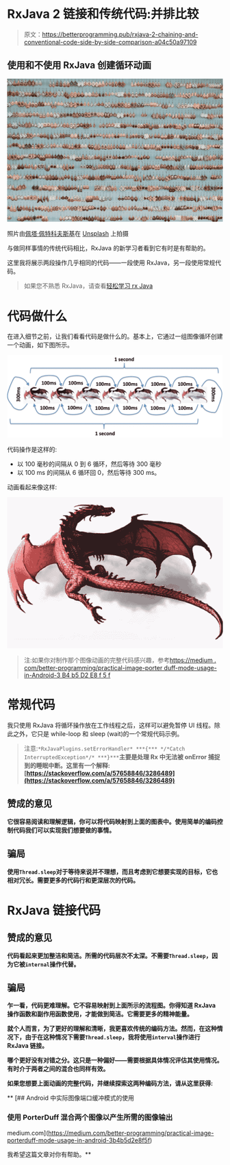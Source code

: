 # RxJava 2 链接和传统代码:并排比较

> 原文：<https://betterprogramming.pub/rxjava-2-chaining-and-conventional-code-side-by-side-comparison-a04c50a97109>

## 使用和不使用 RxJava 创建循环动画

![](img/08dfded6ae8d25ffc35f39351226f61b.png)

照片由[佩塔·佩特科夫斯基](https://unsplash.com/@petkovski?utm_source=unsplash&utm_medium=referral&utm_content=creditCopyText)在 [Unsplash](https://unsplash.com/s/photos/side-by-side?utm_source=unsplash&utm_medium=referral&utm_content=creditCopyText) 上拍摄

与做同样事情的传统代码相比，RxJava 的新学习者看到它有时是有帮助的。

这里我将展示两段操作几乎相同的代码——一段使用 RxJava，另一段使用常规代码。

> 如果您不熟悉 RxJava，请查看[轻松学习 rx Java](https://medium.com/@elye.project/learning-rxjava-in-android-made-simple-in-kotlin-single-just-subscribe-581ff8835a64)

# 代码做什么

在进入细节之前，让我们看看代码是做什么的。基本上，它通过一组图像循环创建一个动画，如下图所示。

![](img/ba2b9f0598e05d321dffbfb4bf95dbc3.png)

代码操作是这样的:

*   以 100 毫秒的间隔从 0 到 6 循环，然后等待 300 毫秒
*   以 100 ms 的间隔从 6 循环回 0，然后等待 300 ms。

动画看起来像这样:

![](img/b568525cbacbcefdc3d964ce1abe580b.png)

> 注:如果你对制作那个图像动画的完整代码感兴趣，参考[https://medium . com/better-programming/practical-image-porter duff-mode-usage-in-Android-3 B4 b5 D2 E8 f 5 f](https://medium.com/better-programming/practical-image-porterduff-mode-usage-in-android-3b4b5d2e8f5f)

# 常规代码

我只使用 RxJava 将循环操作放在工作线程之后，这样可以避免暂停 UI 线程。除此之外，它只是 while-loop 和 sleep (wait)的一个常规代码示例。

> 注意:`*RxJavaPlugins.setErrorHandler* ***{*** */*Catch InterruptedException*/* ***}***`**主要是处理 Rx 中无法被 onError 捕捉到的睡眠中断。这里有一个解释:[https://stackoverflow.com/a/57658846/3286489](https://stackoverflow.com/a/57658846/3286489)**

## **赞成的意见**

**它很容易阅读和理解逻辑，你可以将代码映射到上面的图表中。使用简单的编码控制代码我们可以实现我们想要做的事情。**

## **骗局**

**使用`Thread.sleep`对于等待来说并不理想，而且考虑到它想要实现的目标，它也相对冗长。需要更多的代码行和更深层次的代码。**

# **RxJava 链接代码**

## **赞成的意见**

**代码看起来更加整洁和简洁。所需的代码层次不太深。不需要`Thread.sleep`，因为它被`internal`操作代替。**

## **骗局**

**乍一看，代码更难理解。它不容易映射到上面所示的流程图。你得知道 RxJava 操作函数和副作用函数使用，才能做到简洁。它需要更多的精神能量。**

**就个人而言，为了更好的理解和清晰，我更喜欢传统的编码方法。然而，在这种情况下，由于在这种情况下需要`Thread.sleep`，我将使用`interval`操作进行 RxJava 链接。**

**哪个更好没有对错之分。这只是一种偏好——需要根据具体情况评估其使用情况。有时介于两者之间的混合也同样有效。**

**如果您想要上面动画的完整代码，并继续探索这两种编码方法，请从这里获得:**

**[](https://medium.com/better-programming/practical-image-porterduff-mode-usage-in-android-3b4b5d2e8f5f) [## Android 中实际图像端口缓冲模式的使用

### 使用 PorterDuff 混合两个图像以产生所需的图像输出

medium.com](https://medium.com/better-programming/practical-image-porterduff-mode-usage-in-android-3b4b5d2e8f5f) 

我希望这篇文章对你有帮助。**